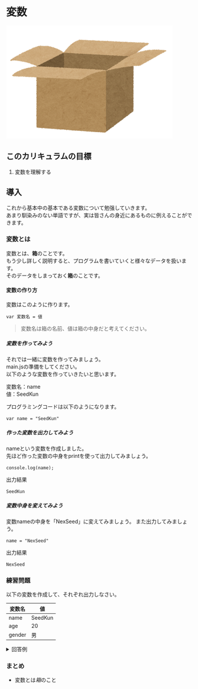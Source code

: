 # 変数

![Swiftロゴ](./img/cardboard_open.png)

## このカリキュラムの目標
1. 変数を理解する

## 導入
これから基本中の基本である変数について勉强していきます。  
あまり馴染みのない単語ですが、実は皆さんの身近にあるものに例えることができます。


### 変数とは
変数とは、**箱**のことです。  
もう少し詳しく説明すると、プログラムを書いていくと様々なデータを扱います。  
そのデータをしまっておく**箱**のことです。

#### 変数の作り方
変数はこのように作ります。

```
var 変数名 = 値
```

> 変数名は箱の名前、値は箱の中身だと考えてください。

##### 変数を作ってみよう
それでは一緒に変数を作ってみましょう。  
main.jsの準備をしてください。  
以下のような変数を作っていきたいと思います。

変数名：name  
値：SeedKun

プログラミングコードは以下のようになります。

```
var name = "SeedKun"
```

##### 作った変数を出力してみよう
nameという変数を作成しました。  
先ほど作った変数の中身をprintを使って出力してみましょう。

```
console.log(name);
```

出力結果

```
SeedKun
```

##### 変数中身を変えてみよう
変数nameの中身を「NexSeed」に変えてみましょう。
また出力してみましょう。

```
name = "NexSeed"
```

出力結果

```
NexSeed
```


### 練習問題
以下の変数を作成して、それぞれ出力しなさい。

|変数名|値|
|---|---|
|name|SeedKun|
|age|20|
|gender|男|

<details><summary>回答例</summary><div>

```
var name = "SeedKun"
var age = "20"
var gender = "男"

console.log(name)
console.log(age)
console.log(gender)

```

</div></details>

### まとめ
- 変数とは*箱*のこと